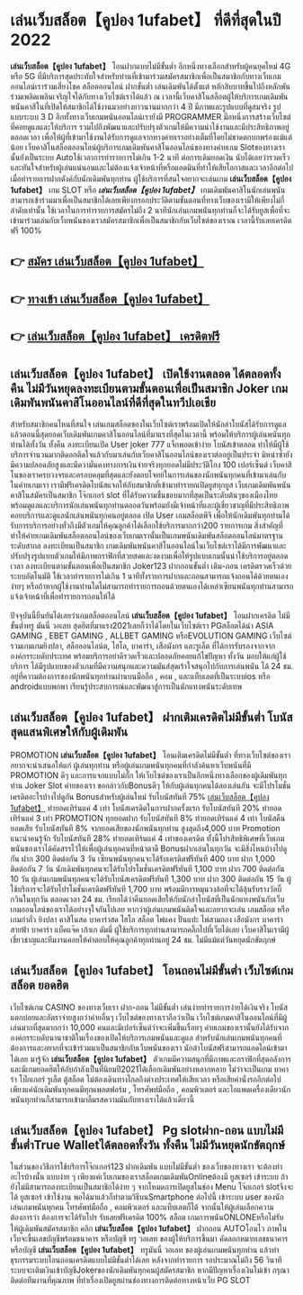 # เล่นเว็บสล็อต【คูปอง 1ufabet】  ที่ดีที่สุดในปี 2022

**เล่นเว็บสล็อต【คูปอง 1ufabet】** โอนฝากแบบไม่มีขั้นต่ำ  อีกหนึ่งทางเลือกสำหรับผู้คนยุคใหม่ 4G หรือ 5G ที่มีบริการสุดประทับใจสำหรับท่านที่เข้ามาร่วมสมัครสมาชิกเพื่อเป็นสมาชิกกับทางเว็บเกมออนไลน์เราร่วมเสี่ยงโชค สล็อตออนไลน์ ฝากขั้นต่ำ เล่นเดิมพันได้ตั้งแต่ หลักสิบบาทขึ้นไปถึงหลักพัน ร่วมเพลิดเพลินเจริญใจได้กับทางเว็บไซต์เราได้แล้ว ณ เวลานี้เว็บคาสิโนสล็อตผู้ให้บริการเกมเดิมพันพนันคาสิโนที่เปิดให้สมาชิกได้ใช้งานมาอย่างยาวนานมากกว่า 4 ปี มีภาพและรูปแบบที่ดูสมจริง รูปแบบระบบ 3 D
อีกทั้งทางเว็บเกมพนันออนไลน์เรายังมี  PROGRAMMER มือหนึ่งการสร้างเว็บไซต์ที่คอยดูแลและให้บริการ  รวมไปถึงพัฒนาและปรับปรุงตัวเกมให้มีความน่าใช้งานและมีประสิทธิภาพอยู่ตลอดเวลา เพื่อให้ผู้ที่เข้ามาใช้งานได้รับการดูแลจากทางค่ายเราอย่างเต็มที่โดยไม่ขาดตกบกพร่องแม้แต่น้อย เว็บคาสิโนสล็อตออนไลน์ผู้บริการเกมเดิมพันคาสิโนออนไลน์ของทางค่ายเกม Slotของทางเรานั้นยังเป็นระบบ Autoใช้เวลาการทำรายการไม่เกิน 1-2 นาที ต่อการเติมยอดเงิน นับได้เลยว่ารวดเร็วและทันใจสำหรับผู้เล่นแน่นอนและไม่ต้องแจ้งเจ้าหน้าที่หรือแอดมินที่ทำให้เสียโอกาสและเวลาอีกต่อไปเมื่อทำรายการฝากตังค์กับนักเดิมพันทุกท่าน
ผู้ใช้บริการที่สนใจอยากจะเล่นเกม **เล่นเว็บสล็อต【คูปอง 1ufabet】** เกม SLOT  หรือ ***เล่นเว็บสล็อต【คูปอง 1ufabet】*** เกมเดิมพันคาสิโนนักเล่นพนันสามารถเข้าร่วมมาเพื่อเป็นสมาชิกได้เลยเพียงกรอกประวัติตามขั้นตอนที่ทางเว็บของเรามีให้เพียงไม่กี่ลำดับเท่านั้น ใช้เวลาในการทำรายการสมัครไม่ถึง 2 นาทีนักเล่นเกมพนันทุกท่านก็จะได้รับยูสเพื่อที่จะเข้ามาร่วมเล่นกับเว็บพนันของเราสมัครสมาชิกเพื่อเป็นสมาชิกกับเว็บไซต์ของเราณ เวลานี้รับเลยเครดิตฟรี 100%

## 👉 [สมัคร เล่นเว็บสล็อต【คูปอง 1ufabet】](https://archa888.com/)
## 👉 [ทางเข้า เล่นเว็บสล็อต【คูปอง 1ufabet】](https://archa888.com/)
## 👉 [เล่นเว็บสล็อต【คูปอง 1ufabet】 เครดิตฟรี](https://archa888.com/)

## เล่นเว็บสล็อต【คูปอง 1ufabet】 เปิดใช้งานตลอด ได้ตลอดทั้งคืน ไม่มีวันหยุดลงทะเบียนตามขั้นตอนเพื่อเป็นสมาชิก Joker เกมเดิมพันพนันคาสิโนออนไลน์ที่ดีที่สุดในทวีปเอเชีย

สำหรับสมาชิกคนไหนที่สนใจ เล่นเกมสล็อตของในเว็บไซต์เราพร้อมเปิดให้นักล่าโบนัสได้รับการดูแลแล้วตอนนี้สุดยอดเว็บเดิมพันเกมคาสิโนออนไลน์ที่มาแรงที่สุดในเวลานี้ พร้อมให้บริการผู้เล่นพนันทุกท่านได้ทั้งวัน ทั้งคืน ลงทะเบียนเปิด User joker 777 แจ็กพอตเข้าง่าย โบนัสเข้าตลอด ทำให้มีผู้ใช้บริการจำนวนมากติดอกติดใจแล้วกับมาเล่นกับเว็บคาสิโนออนไลน์ของเราต่ออยู่เป็นประจำ มิหนำซ้ำยังมีความปลอดภัยสูงและมีความั่นคงทางการเงินจ่ายจริงทุกยอดไม่มีประวัติโกง 100 เปอร์เซ็นต์ เว็บคาสิโนของเราครบวงจรและครอบคลุมที่สุดและยังตอบโจทย์ในการเล่นของนักพนันทุกคนที่เข้ามาเล่นกับในค่ายเกมเรา
เรามีฟรีเครดิตโบนัสแจกให้กับสมาชิกที่เข้ามาทำรายกเปิดยูสทุกยูส เว็บเกมเดิมพันพนันคาสิโนสมัครเป็นสมาชิก โจ๊กเกอร์ slot ที่ได้รับความชื่นชอบมากที่สุดเป็นระดับต้นๆของเมืองไทย พร้อมดูแลและบริการนักเล่นพนันทุกท่านตลอดวันพร้อมยังมีเจ้าหน้าที่และผู้เชี่ยวชาญที่มีประสิทธิภาพคอยบริการและดูแลนักเล่นพนันทุกคนอยู่ตลอด เปิด User เกมสล็อตพีจี เพื่อให้นักเดิมพันทุกท่านได้รับการบริการอย่างทั่วถึงมีตัวเกมให้คุณลูกค้าได้เลือกใช้บริการมากกว่า200 รายการเกม
สิ่งสำคัญที่ทำให้ค่ายเกมเดิมพันสล็อตออนไลน์ของเว็บเกมเรานั้นเป็นเกมพนันเดิมพันสล็อตออนไลน์มาตรฐานระดับสากล ลงทะเบียนเป็นสมาชิก  เกมเดิมพันพนันคาสิโนออนไลน์ในเว็บไซต์เราได้มีการพัฒนาและปรับปรุงรูปแบบตัวเกมให้มีภาพกราฟิกที่สวยสดและงดงามเพื่อให้รูปแบบเกมนั้นน่าใช้บริการอยู่ตลอดเวลา ลงทะเบียนตามขั้นตอนเพื่อเป็นสมาชิก Joker123 ฝากถอนขั้นต่ำ เติม-ถอน เครดิตรวดเร็วด้วยระบบอัตโนมัติ ใช้เวลาทำรายการไม่เกิน 1 นาทีทั้งรายการฝากและถอนสามารถแจ้งถอนได้ด้วยตนเองง่ายๆ หรือถ้าหากผู้ใช้งานท่านใดไม่สามารถทำรายการถอนด้วยตนเองได้เหล่าเซียนพนันทุกท่านสามารถแจ้งเจ้าหน้าที่เพื่อทำรายการถอนให้ได้

ปัจจุบันนี้ยืนยันได้เลยว่าเกมสล็อตออนไลน์ **เล่นเว็บสล็อต【คูปอง 1ufabet】** โอนฝากเครดิต ไม่มีขั้นต่ำทรู มันนี่ วอเลท สุดฮิตที่มาแรง2021เลยก็ว่าได้โดยในเว็บไซต์เรา PGสล็อตได้นำ  ASIA GAMING , EBET GAMING , ALLBET GAMING หรือEVOLUTION GAMING เว็บไซต์รวมเกมเกมยิงปลา, สล็อออนไลน์ต, ไฮโล, บาคาร่า, เสือมังกร และรูเล็ต ที่ได้การรับรองจากจากองค์กรระบดับประเทศ พร้อมบริการอย่าดีรวดเร็วและปลอดภัยคอยแก้ไขปัญหา ทั้งวัน มอบให้แก่ผู้ใช้บริการ ได้มีรูปแบบของตัวเกมที่มีความสนุกและความมันส์สุดเร้าใจสนุกไปกับการเล่นพนัน ได้ 24 ชม. อยู่ที่ความต้องการของนักพนันทุกท่านผ่านบนมือถือ , คอม , และแท็บเลตที่เป็นระบบios หรือ androidแบบพกพา เรียนรู้ประสบการณ์และพัฒนาสู่การเป็นนักแทงพนันระดับเทพ

## เล่นเว็บสล็อต【คูปอง 1ufabet】 ฝากเติมเครดิตไม่มีขั้นต่ำ โบนัสสุดแสนพิเศษให้กับผู้เดิมพัน

 PROMOTION  **เล่นเว็บสล็อต【คูปอง 1ufabet】** โอนเติมเครดิตไม่มีขั้นต่ำ ที่ทางเว็บไซต์ของเราอยากจะนำเสนอให้แก่  ผู้เล่นทุกท่าน หรือผู้เล่นเกมพนันทุกคนที่กำลังค้นหาเว็บพนันที่มี  PROMOTION ดีๆ และการแจกแบบไม่กั๊ก ให้เว็บไซต์ของเราเป็นอีกหนึ่งทางเลือกของผู้เดิมพันทุกท่าน Joker Slot ค่ายของเรา ขอกล่าวกับBonusดีๆ ให้กับผู้เล่นทุกคนได้ลองเล่นกัน จะมีโปรโมชั่นเครดิตอะไรบ้างไปดูกัน
Bonusสำหรับผู้เล่นใหม่ รับโบนัสทันที 75% [เล่นเว็บสล็อต【คูปอง 1ufabet】](https://archa888.com/) ทำยอดเทิร์นแค่ 4 เท่า
โบนัสเครดิตในการฝากครั้งแรก รับโบนัสทันที 20% ทำยอดเทิร์นแค่ 3 เท่า
 PROMOTION ทุกยอดฝาก รับโบนัสทันที 8% ทำยอดเทิร์นแค่ 4 เท่า
โบนัสคืนยอดเสีย รับโบนัสทันที 8% จากยอดเสียของนักพนันทุกท่าน สูงสุดถึง4,000 บาท
 Promotion แนะนำคนรู้จัก รับโบนัสทันที 28% ทำยอดเทิร์นแค่ 4 เท่าของเครดิต
ทั้งนี้โปรสิทธิพิเศษที่เว็บเกมพนันของเราได้คัดสรรไว้ให้เพื่อผู้เล่นทุกคนที่หน้าตาดี Bonusฝากเล่นในทุกวัน จะมีสิ่งไหนบ้างไปดูกัน
ฝาก 300 ติดต่อกัน 3 วัน เซียนพนันทุกคนจะได้รับเครดิตฟรีทันที 400 บาท
ฝาก 1,000 ติดต่อกัน 7 วัน นักเดิมพันทุกคนจะได้รับโปรโมชั่นเครดิตฟรีทันที 1,100 บาท
ฝาก 700 ติดต่อกัน 10 วัน ผู้เล่นเกมพนันทุกคนจะได้รับโบนัสเครดิตฟรีทันที 1,300 บาท
ฝาก 300 ติดต่อกัน 15 วัน ผู้ใช้บริการจะได้รับโปรโมชั่นเครดิตฟรีทันที 1,700 บาท
พร้อมมีการหมุนวงล้อที่จะได้ลุ้นรับรางวัลบิ๊กวินในทุกวัน ตลอดเวลา 24 ชม. เรียกได้ว่าคืนยอดเสียให้กับนักล่าโบนัสที่เป็นนักแทงพนันกับเว็บเกมออนไลน์ของเราได้อย่างจุใจกันไปเลย หากว่าผู้เล่นเกมพนันติดใจและอยากจะเล่น เกมสล็อต หรือเกมกำถั่ว  ยิงปลา คาสิโนสด บาคาร่าสด ไฮโล สล็อต ไพ่แคง ปั่นแปะ ไพ่สามกอง เสือมังกร บาคาร่าสายฟ้า บาคาร่า แบ็คแจ๊ค เก้าเก ดัมมี่ ผู้ใช้บริการทุกท่านสามารถคลิ๊กไปที่เว็บได้เลย เว็บคาสิโนเรามีผู้เชี่ยวชาญและทีมงานคอยให้คำตอบให้คุณลูกค้าทุกท่านอยู่ 24 ชม. ไม่มีแม้แต่วันหยุดนักขัตฤกษ์

## เล่นเว็บสล็อต【คูปอง 1ufabet】 โอนถอนไม่มีขั้นต่ำ  เว็บไซต์เกมสล็อต ยอดฮิต

เว็บไซต์เกม CASINO ของทางเว็บเรา ฝาก-ถอน ไม่มีขั้นต่ำ เล่นง่ายทำรายการง่ายได้เงินจริง โบนัสแตกบ่อยและอัตราจ่ายสูงกว่าค่ายอื่นๆ เว็บไซต์ของทางเราถือว่าเป็น เว็บไซต์เกมคาสิโนออนไลน์ที่มีผู้เล่นมากที่สุดมากกว่า 10,000 คนและมีเปอร์เซ็นต์ว่าจะเพิ่มขึ้นเรื่อยๆ ค่ายเกมของเรานั้นยังได้รับจากองค์กรระบดับนานาชาติในเรื่องของเปิดให้บริการเกมพนันและดูแล สำหรับนักเล่นเกมพนันทุกคนที่ต้องการและอยากที่จะเข้าร่วมมาเป็นสมาชิกกับเว็บพนันของเรา นักล่าโบนัสฟรีสามารถแอดไลน์เข้ามาได้เลย
	มารู้จัก **เล่นเว็บสล็อต【คูปอง 1ufabet】** ตัวเกมมีความสนุกที่มีภาพและกราฟิกที่สุดอลังการ และมีเกมยอดฮิตให้กับกำลังเป็นที่นิยมปี2021ได้เลือกเดิมพันอย่างหลากหลาย  ไม่ว่าจะเป็นเกม บาคาร่า โป๊กเกอร์ รูเล็ต ตู้สล็อต ไม่ต้องเดินทางไกลถึงต่างประเทศให้เสียเวลา หรือเสียค่านั่งรถอีกต่อไป เพียงแค่นักเดิมพันทุกคนมีทุกแพลตฟอร์ม , โทรศัพท์มือถือ , คอมพิวเตอร์ และไอแพดเครื่องเดียวนักพนันทุกท่านก็สามารถเข้ามาลิ้มรสความมันกับทางเราได้แล้วเดี๋ยวนี้

## เล่นเว็บสล็อต【คูปอง 1ufabet】 Pg slotฝาก-ถอน แบบไม่มีขั้นต่ำTrue Walletได้ตลอดทั้งวัน ทั้งคืน ไม่มีวันหยุดนักขัตฤกษ์

ในส่วนของวิธีการใช้บริการโจ๊กเกอร์123 ฝากเดิมพัน แบบไม่มีขั้นต่ำ ของเว็บของทางเรา จะต้องทำอะไรบ้างนั้น แบบง่าย ๆ เพียงแค่เว็บเกมของเราสล็อตเกมเดิมพันOnlineต้องมี ยูสเซอร์ เข้าระบบ ถ้ายังไม่มีสามารถลงทะเบียนเป็นสมาชิกได้ง่าย ๆ จากโหมดการเปิดยูสในช่อง Menu โจ๊กเกอร์ slotจึงจะได้ ยูสเซอร์ เข้าใช้งาน พอได้มาแล้วก็ทำตามวิธีบนSmartphone ต่อไปนี้
เข้าระบบ user  ของนักเล่นเกมพนันทุกคน โทรศัพท์มือถือ , คอมพิวเตอร์ และแท็บเลตก็ได้
จากนั้นให้ผู้เล่นเลือกความต้องการว่า ต้องการจะได้รับโปร รับเลยฟรีเครดิต 100% สล็อต เกมการพนันONLONEหรือไม่รับ
ให้ผู้เดิมพันสมัครสมาชิก คลิก **เล่นเว็บสล็อต【คูปอง 1ufabet】** ฝากถอน AUTOโอนไว ภาพในเว็บจะขึ้นเลขบัญชีพร้อมธนาคาร หรือบัญชี ทรู วอเลท ของผู้ให้บริการขึ้นมา
คัดลอกหมายเลขธนาคาร หรือบัญชี **เล่นเว็บสล็อต【คูปอง 1ufabet】** ทรูมันนี่ วอเลท ของผู้เล่นเกมพนันทุกท่าน แล้วทำธุรกรรมระบบโอนถอนเครดิตแบบไม่มีขั้นต่ำได้เลย
หลังจากทำรายการ รอประมาณไม่ถึง 56 วินาที ระบบจะเติมเงินเข้าบัญชีJokerของนักเดิมพันทุกคนผู้สมัครสมาชิก
หากมีปัญหาเรื่องเงินไม่เข้า กรุณาติดต่อทีมงานที่คุณภาพ ที่ทำเรื่องเปิดยูสผ่านช่องทางการติดต่อทางหน้าเว็บ PG SLOT


